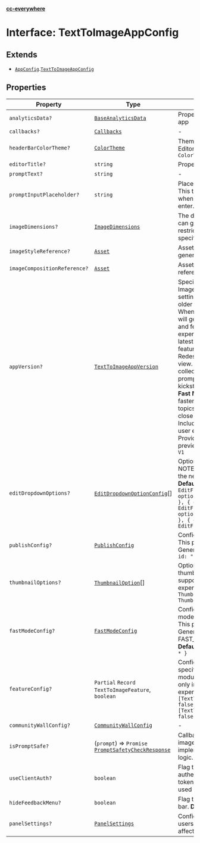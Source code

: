 [**cc-everywhere**](../../../../../../../index.md)

<HorizontalLine />

# Interface: TextToImageAppConfig

## Extends

- [`AppConfig`](../../../app-config-types/interfaces/app-config.md).[`TextToImageAppConfig`](../../../../module/app-config-types/interfaces/text-to-image-app-config.md)

## Properties

| Property | Type | Description | Inherited from |
| ------ | ------ | ------ | ------ |
| `analyticsData?` | [`BaseAnalyticsData`](../../../../app-config-types/interfaces/base-analytics-data.md) | Property to pass analytics data to the host app | [`AppConfig`](../../../app-config-types/interfaces/app-config.md).[`analyticsData`](../../../app-config-types/interfaces/app-config.md#analyticsdata) |
| `callbacks?` | [`Callbacks`](../../../../callbacks-types/interfaces/callbacks.md) | - | [`TextToImageAppConfig`](../../../../module/app-config-types/interfaces/text-to-image-app-config.md).[`callbacks`](../../../../module/app-config-types/interfaces/text-to-image-app-config.md#callbacks) |
| `headerBarColorTheme?` | [`ColorTheme`](../../../../app-config-types/enumerations/color-theme.md) | Theming options for the TextToImage Editor header bar. **Default** `ColorTheme.LIGHT` | [`TextToImageAppConfig`](../../../../module/app-config-types/interfaces/text-to-image-app-config.md).[`headerBarColorTheme`](../../../../module/app-config-types/interfaces/text-to-image-app-config.md#headerbarcolortheme) |
| `editorTitle?` | `string` | Property to configure the title | [`TextToImageAppConfig`](../../../../module/app-config-types/interfaces/text-to-image-app-config.md).[`editorTitle`](../../../../module/app-config-types/interfaces/text-to-image-app-config.md#editortitle) |
| `promptText?` | `string` | - | [`TextToImageAppConfig`](../../../../module/app-config-types/interfaces/text-to-image-app-config.md).[`promptText`](../../../../module/app-config-types/interfaces/text-to-image-app-config.md#prompttext) |
| `promptInputPlaceholder?` | `string` | Placeholder text for the prompt input field. This text will be displayed in the input field when it is empty, guiding users on what to enter. | [`TextToImageAppConfig`](../../../../module/app-config-types/interfaces/text-to-image-app-config.md).[`promptInputPlaceholder`](../../../../module/app-config-types/interfaces/text-to-image-app-config.md#promptinputplaceholder) |
| `imageDimensions?` | [`ImageDimensions`](../../../../asset-types/type-aliases/image-dimensions.md) | The dimensions of the image that the user can generate. If provided, the user will be restricted to generating images of the specified dimensions. | [`TextToImageAppConfig`](../../../../module/app-config-types/interfaces/text-to-image-app-config.md).[`imageDimensions`](../../../../module/app-config-types/interfaces/text-to-image-app-config.md#imagedimensions) |
| `imageStyleReference?` | [`Asset`](../../../../asset-types/type-aliases/asset.md) | Asset to be passed as style reference for generating images | [`TextToImageAppConfig`](../../../../module/app-config-types/interfaces/text-to-image-app-config.md).[`imageStyleReference`](../../../../module/app-config-types/interfaces/text-to-image-app-config.md#imagestylereference) |
| `imageCompositionReference?` | [`Asset`](../../../../asset-types/type-aliases/asset.md) | Asset to be passed as composition reference for generating images | [`TextToImageAppConfig`](../../../../module/app-config-types/interfaces/text-to-image-app-config.md).[`imageCompositionReference`](../../../../module/app-config-types/interfaces/text-to-image-app-config.md#imagecompositionreference) |
| `appVersion?` | [`TextToImageAppVersion`](../../../../module/app-config-types/enumerations/text-to-image-app-version.md) | Specifies the version of the Generate Image experience to be enabled. This setting allows the selection between the older and the newer interface version. When set to the latest version (V2), users will get access to the updated interface and features. By default, the older experience (V1) is displayed. Enabling the latest version introduces the following key features: - **Enhanced User Interface:** Redesigned with a new Carousel and Grid view. - **Community Wall:** An endless collection of generated images with prompts that users can select from to kickstart their image generation journey. - **Fast Mode:** Images can be generated faster with lesser details, great for simple topics, backgrounds, most illustrations, and close portraits. - **Improved Prompt Bar:** Includes prompt suggestions for a better user experience. - **Rich Previews:** Provides a more interactive and engaging preview experience. - And more! **Default** `V1` | [`TextToImageAppConfig`](../../../../module/app-config-types/interfaces/text-to-image-app-config.md).[`appVersion`](../../../../module/app-config-types/interfaces/text-to-image-app-config.md#appversion) |
| `editDropdownOptions?` | [`EditDropdownOptionConfig`](../../../../module/app-config-types/interfaces/edit-dropdown-option-config.md)[] | Options to be passed for Edit dropdown. NOTE: This property is supported only in the new Generate Image experience. **Default** `[ { option: EditFurtherIntent.APPLY_ADJUSTMENT }, { option: EditFurtherIntent.APPLY_EFFECTS }, { option: EditFurtherIntent.REMOVE_BACKGROUND }, { option: EditFurtherIntent.REMOVE_OBJECT }, { option: EditFurtherIntent.INSERT_OBJECT } ]` | [`TextToImageAppConfig`](../../../../module/app-config-types/interfaces/text-to-image-app-config.md).[`editDropdownOptions`](../../../../module/app-config-types/interfaces/text-to-image-app-config.md#editdropdownoptions) |
| `publishConfig?` | [`PublishConfig`](../../../../module/app-config-types/interfaces/publish-config.md) | Config to be set for Publish action. NOTE: This property is supported only in the new Generate Image experience. **Default** `{ * id: "saveToHostApp", * label: "Save" * }` | [`TextToImageAppConfig`](../../../../module/app-config-types/interfaces/text-to-image-app-config.md).[`publishConfig`](../../../../module/app-config-types/interfaces/text-to-image-app-config.md#publishconfig) |
| `thumbnailOptions?` | [`ThumbnailOption`](../../../../module/app-config-types/enumerations/thumbnail-option.md)[] | Options passed to be displayed on the thumbnail. NOTE: This property is supported only in the new Generate Image experience. **Default** `[ ThumbnailOption.EDIT_DROPDOWN, ThumbnailOption.RICH_PREVIEW ]` | [`TextToImageAppConfig`](../../../../module/app-config-types/interfaces/text-to-image-app-config.md).[`thumbnailOptions`](../../../../module/app-config-types/interfaces/text-to-image-app-config.md#thumbnailoptions) |
| `fastModeConfig?` | [`FastModeConfig`](../../../../module/app-config-types/interfaces/fast-mode-config.md) | Configuration for enabling or disabling fast mode in the Text to Image module. NOTE: This property is supported only in the new Generate Image experience and when FAST_MODE is set to true in featureConfig. **Default** `{ * defaultFastModeState: 'off' * }` | [`TextToImageAppConfig`](../../../../module/app-config-types/interfaces/text-to-image-app-config.md).[`fastModeConfig`](../../../../module/app-config-types/interfaces/text-to-image-app-config.md#fastmodeconfig) |
| `featureConfig?` | `Partial` `Record` `TextToImageFeature`, `boolean` | Configuration for enabling or disabling specific features in the Text to Image module. NOTE: This property is supported only in the new Generate Image experience. **Default** `{ * [TextToImageFeatureType.COMMUNITY_WALL]: false, * [TextToImageFeatureType.FAST_MODE]: false * }` | [`TextToImageAppConfig`](../../../../module/app-config-types/interfaces/text-to-image-app-config.md).[`featureConfig`](../../../../module/app-config-types/interfaces/text-to-image-app-config.md#featureconfig) |
| `communityWallConfig?` | [`CommunityWallConfig`](../../../../module/app-config-types/interfaces/community-wall-config.md) | - | [`TextToImageAppConfig`](../../../../module/app-config-types/interfaces/text-to-image-app-config.md).[`communityWallConfig`](../../../../module/app-config-types/interfaces/text-to-image-app-config.md#communitywallconfig) |
| `isPromptSafe?` | (`prompt`) => `Promise` [`PromptSafetyCheckResponse`](../../../../module/app-config-types/interfaces/prompt-safety-check-response.md) | Callback to check if a prompt is safe for image generation. This allows partners to implement their own prompt moderation logic. | [`TextToImageAppConfig`](../../../../module/app-config-types/interfaces/text-to-image-app-config.md).[`isPromptSafe`](../../../../module/app-config-types/interfaces/text-to-image-app-config.md#ispromptsafe) |
| `useClientAuth?` | `boolean` | Flag to explicitly opt-in to use client authentication. When true, client access token will be fetched from the partner and used in the module. **Default** `false` | [`TextToImageAppConfig`](../../../../module/app-config-types/interfaces/text-to-image-app-config.md).[`useClientAuth`](../../../../module/app-config-types/interfaces/text-to-image-app-config.md#useclientauth) |
| `hideFeedbackMenu?` | `boolean` | Flag to hide feedback menu in the header bar. **Default** `false` | [`TextToImageAppConfig`](../../../../module/app-config-types/interfaces/text-to-image-app-config.md).[`hideFeedbackMenu`](../../../../module/app-config-types/interfaces/text-to-image-app-config.md#hidefeedbackmenu) |
| `panelSettings?` | [`PanelSettings`](../../../../panel-settings-types/interfaces/panel-settings.md) | Configuration for panel settings. Allows users to customize various options that affect the image generation process. | [`TextToImageAppConfig`](../../../../module/app-config-types/interfaces/text-to-image-app-config.md).[`panelSettings`](../../../../module/app-config-types/interfaces/text-to-image-app-config.md#panelsettings) |
